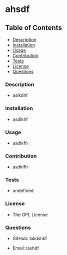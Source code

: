 
# ahsdf

## Table of Contents
- [Description](#description)
- [Installation](#installation)
- [Usage](#usage)
- [Contribution](#contribution)
- [Tests](#tests)
- [License](#license)
- [Questions](#questions)

### Description

  - aslkdhf


### Installation

  - asdlkhf


### Usage

  - asdlkfh


### Contribution

  - asdklfh


### Tests

  - undefined


### License

  - The GPL License


### Questions

  - GitHub: lakdshkf

  - Email: lashdf